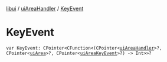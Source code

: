 [libui](../README.md) / [uiAreaHandler](README.md) / [KeyEvent](-key-event.md)

# KeyEvent

`var KeyEvent: CPointer<CFunction<(CPointer<`[`uiAreaHandler`](README.md)`>?, CPointer<`[`uiArea`](../ui-area.md)`>?, CPointer<`[`uiAreaKeyEvent`](../ui-area-key-event/README.md)`>?) -> Int>>?`
